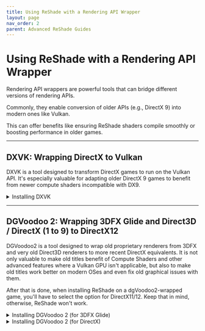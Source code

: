```yaml
---
title: Using ReShade with a Rendering API Wrapper
layout: page
nav_order: 2
parent: Advanced ReShade Guides
---
```


# Using ReShade with a Rendering API Wrapper

Rendering API wrappers are powerful tools that can bridge different versions of rendering APIs. 

Commonly, they enable conversion of older APIs (e.g., DirectX 9) into modern ones like Vulkan. 

This can offer benefits like ensuring ReShade shaders compile smoothly or boosting performance in older games.

---

## DXVK: Wrapping DirectX to Vulkan

DXVK is a tool designed to transform DirectX games to run on the Vulkan API. It's especially valuable for adapting older DirectX 9 games to benefit from newer compute shaders incompatible with DX9.

<details markdown="block" class="details-tree">
<summary>Installing DXVK</summary>

---

### 1. Download DXVK

Acquire the latest DXVK version from [their GitHub releases](https://github.com/doitsujin/dxvk/releases).

---

### 2. Locate Your Game Directory

For this guide, ULTRAKILL will serve as our example.

  * If you're unsure where your game directory is located, please see our guide on [how to locate your game's executable](https://guides.martysmods.com/docs/special-and-others/finding-your-game-executable-and-directory/) for assistance!

---

### 3. Determine Game's Rendering API & Architecture

Refer to [PCGamingWiki](https://pcgamingwiki.com/) to understand your game's rendering API and architecture.

  ![Game's API](../images/using-reshade-with-a-rendering-api-wrapper/pcgamingwiki_game_api.png)

  ![Game's Architecture](../images/using-reshade-with-a-rendering-api-wrapper/pcgamingwiki_game_api_bit_arch.png)

---

### 4. Extract DXVK Files

* Unzip the DXVK archive (e.g., `dxvk-2.2.tar.gz`) using a tool like [7zip](https://www.7-zip.org/).

* Within the archive, you'll spot two directories: `x64` and `x32`.

  ![DXVK Archive](../images/using-reshade-with-a-rendering-api-wrapper/dxvk_7zip_arch.png)

Ensure to choose the appropriate architecture based on the details from PCGamingWiki (Step 3).

---

### 5. Choose the Relevant DXVK DLL

Inside the chosen architecture directory, you'll find multiple files. These correspond to different rendering APIs:

 * dxgi.dll - DX11/DX12

 * d3d11.dll - DX11

 * d3d10core.dll - DX10

 * d3d9.dll - DX9

---

### 6. Transfer the DLL to Game Directory

Ensure the chosen DLL is in the same location as the game's executable.

![Transfer DLL](../images/using-reshade-with-a-rendering-api-wrapper/dxvk_install_drag.png)

---

### 7. Reinstall & Test ReShade

Install ReShade for your game using the Vulkan API and give it a test run. 

If ReShade doesn't display after Vulkan installation, you might have selected an incorrect application or used the wrong architecture/DLL.

</details>

---
## DGVoodoo 2: Wrapping 3DFX Glide and Direct3D / DirectX (1 to 9) to DirectX12
DGVoodoo2 is a tool designed to wrap old proprietary renderers from 3DFX and very old Direct3D renderers to more recent DirectX equivalents. It is not only valuable to make old titles benefit of Compute Shaders and other advanced features where a Vulkan GPU isn't applicable, but also to make old titles work better on modern OSes and even fix old graphical issues with them.

After that is done, when installing ReShade on a dgVoodoo2-wrapped game, you'll have to select the option for DirectX11/12. Keep that in mind, otherwise, ReShade won't work.

<details markdown="block" class="details-tree">
<summary>Installing DGVoodoo 2 (for 3DFX Glide)</summary>

---
### 1. Download DGVoodoo2

Acquire the latest version of dgVoodoo2 from [dege's website](http://dege.freeweb.hu/dgVoodoo2/dgVoodoo2/), as the time of writing this guide, the latest version is 2.83.1.

---
### 2. Extract the downloaded files
Extract the files somewhere you can find them later or when you need it again. Make sure you have permissions to write on this directory. I'd suggest extracting it to Documents or even the Desktop. As long as you have permissions on its directory, its better.

---
### 3 . Locate your game directory
For this example, i'll be using the old Ubisoft game, POD (Planet of Death), it uses the Glide renderer, the instructions are similar for DirectX, but might differ a bit, in the latter example, we'll use a DirectX game.

  * If you're unsure where your game directory is located, please see our guide on [how to locate your game's executable](https://guides.martysmods.com/docs/special-and-others/finding-your-game-executable-and-directory/) for assistance!

---
### 4. Locate the game directory within dgVoodoo2

Now that we got our directory and files extracted, its time to install it.
To prevent issues, we recommend you to run the tool as Administrator, since we're likely to try to write to folders which requires elevated permissions. After opening, you'll be greeted with its main window.

![Main Window, General tab](../images/using-reshade-with-a-rendering-api-wrapper/dgvoodoo2_main_window.png)
To start installing dgVoodoo2 to your desired game, click on the button named "Add", and then navigate to the game's directory as located before.

![Find Directory Dialogue](../images/using-reshade-with-a-rendering-api-wrapper/dgvoodoo2_directory_dialogue.png)
Now that its done, we can start configuring it. It is not quite installed yet, but we'll leave that for the end.

---
### 5. Configure the game
To configure dgVoodoo2 to the game, click on the tab that says "Glide". Most of the options are self-explainatory, but its worth going through some of them and explaining.

![All of the options and buttons on the tab](../images/using-reshade-with-a-rendering-api-wrapper/dgvoodoo2_glide_tab.png)

First one worth taking note is the 3Dfx card option. This will tell the game which "GPU" you have. As in, what GPU functions and specs dgVoodoo2 will simulate. Most games work on default settings, but some of them might require specific models.

Second one is the Onboard RAM, this will define how much RAM your "GPU" has, most games works on 8MB, but if you want to bump up the graphics on a few of them, they might require 16MB.

In texturing, most of them can be left as-is, but if you feel the need to change, go to the Memory Size and Texturing drop-down menus. Those are useful to define how much Memory Size each mapping unit has and how many of them. Only Voodoo3 and onward had variants with different TMUs, so if you plan on keeping using the Voodoo2, this isn't required. 

In Miscellaneous, you can disable the "3Dfx Watermark" checkbox to disable the watermark in the games, or leave it enabled. It is purely aesthetic.

After all that's done, all that remains is copying the DLL and running the game.

---
### 6. Finishing dgVoodoo2 installation
After all that, its time to get to work, open 2 Explorer windows, in one of them, go to the game directory, in another, go to the dgVoodoo2 directory. After going there, open the 3dfx folder, select x86, drag and drop the 3 DLL files to the game directory. Then run the game, and it should be installed.

That covers it for dgVoodoo2 glide installation.
![Final Stretch](../images/using-reshade-with-a-rendering-api-wrapper/dgvoodoo2_dlls.png)

---
</details>

<details markdown="block" class="details-tree">
<summary>Installing DGVoodoo 2 (for DirectX)</summary>

---
### 1. Download DGVoodoo2

Acquire the latest version of dgVoodoo2 from [dege's website](http://dege.freeweb.hu/dgVoodoo2/dgVoodoo2/), as the time of writing this guide, the latest version is 2.83.1.

---
### 2. Extract the downloaded files
Extract the files somewhere you can find them later or when you need it again. Make sure you have permissions to write on this directory. I'd suggest extracting it to Documents or even the Desktop. As long as you have permissions on its directory, its better.

---
### 3 . Locate your game directory
For this example, this time i'll be using TrackMania Sunrise, which is an old DirectX 8-9 game.

  * If you're unsure where your game directory is located, please see our guide on [how to locate your game's executable](https://guides.martysmods.com/docs/special-and-others/finding-your-game-executable-and-directory/) for assistance!

---
### 4. Locate the game directory within dgVoodoo2

Now that we got our directory and files extracted, its time to install it.
To prevent issues, we recommend you to run the tool as Administrator, since we're likely to try to write to folders which requires elevated permissions. After opening, you'll be greeted with its main window.

![Main Window, General tab](../images/using-reshade-with-a-rendering-api-wrapper/dgvoodoo2_main_window.png)
To start installing dgVoodoo2 to your desired game, click on the button named "Add", and then navigate to the game's directory as located before.

![Find Directory Dialogue](../images/using-reshade-with-a-rendering-api-wrapper/dgvoodoo2_directory_dialogue.png)
Now that its done, we can start configuring it. It is not quite installed yet, but we'll leave that for the end.

---
### 5. Configure the game
To configure dgVoodoo2 to the game, click on the tab that says "DirectX". Most of the options are self-explainatory, but its worth going through some of them and explaining.

![All of the options and buttons on the tab](../images/using-reshade-with-a-rendering-api-wrapper/dgvoodoo2_dx_tab.png)

Videocard is the card dgVoodoo2 will be emulating. Some games requires specific brands for features, but most of the time, dgVoodoo 3D Virtual accelerated card will work just fine. Set it to the max VRAM you have available.

In the Miscellaneous section, make sure to disable the checkbox with "dgVoodoo watermark". This will remove the watermark on the lower-right of the screen.

---
### 6. Finishing dgVoodoo2 installation
After all that, its time to get to work, open 2 Explorer windows, in one of them, go to the game directory, in another, go to the dgVoodoo2 directory. 
After going there, open the MS folder, now, take note of what DLLs to move in a game-to-game basics:

 * If its a Direct3D (1 to 7) game, the DLLs are: D3DImm.dll and DDraw.dll
 * If its a DirectX 8 game, the DLL is: D3D8.dll
 * If its a DirectX 9 game, the DLL is: D3D9.dll
	
If you are in doubt on what DLL to use, check the [PCGamingWiki](https://pcgamingwiki.com/) page to get its architecture and DirectX version.

That covers it for dgVoodoo2 Direct3D installation.
![Final Stretch](../images/using-reshade-with-a-rendering-api-wrapper/dgvoodoo2_dx_dlls.png)

---
</details>

